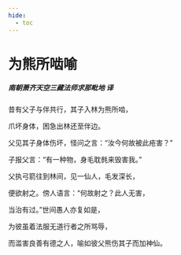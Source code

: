 ```yaml
---
hide:
  - toc
---
```


# **为熊所啮喻**

##### 南朝萧齐天空三藏法师求那毗地 译

昔有父子与伴共行，其子入林为熊所啮，

爪坏身体，困急出林还至伴边。

父见其子身体伤坏，怪问之言：“汝今何故被此疮害？”

子报父言：“有一种物，身毛耽毵来毁害我。”

父执弓箭往到林间，见一仙人，毛发深长，

便欲射之。傍人语言：“何故射之？此人无害，

当治有过。”世间愚人亦复如是，

为彼虽着法服无道行者之所骂辱，

而滥害良善有德之人，喻如彼父熊伤其子而加神仙。